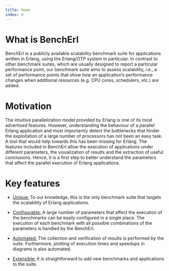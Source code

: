 ```yaml
---
title: Home
index: 0
---
```


# What is BenchErl

BenchErl is a publicly available scalability benchmark suite for applications written in Erlang, using the Erlang/OTP system in particular. In contrast to other benchmark suites, which are usually designed to report a particular performance point, our benchmark suite aims to assess scalability, i.e., a set of performance points that show how an application’s performance changes when additional resources (e.g. CPU cores, schedulers, etc.) are added.

# Motivation

The intuitive parallelization model provided by Erlang is one of its most advertised features. However, understanding the behaviour of a parallel Erlang application and most importantly detect the bottlenecks that hinder the exploitation of a large number of processors has not been an easy task. A tool that would help towards this has been missing for Erlang. The features included in BenchErl allow the execution of applications under different parameters, the visualization of results and the extraction of useful conclusions. Hence, it is a first step to better understand the parameters that affect the parallel execution of Erlang applications.

# Key features

* <u>Unique:</u> To our knowledge, this is the only benchmark suite that targets the scalability of Erlang applications.

* <u>Configurable:</u> A large number of parameters that affect the execution of the benchmarks can be easily configured in a single place. The execution of each benchmark with all possible combinations of the parameters is handled by the BenchErl.

* <u>Automated:</u> The collection and verification of results is performed by the suite. Furthermore, plotting of execution times and speedups in diagrams is also automated.

* <u>Extensible:</u> It is straightforward to add new benchmarks and applications to the suite.

